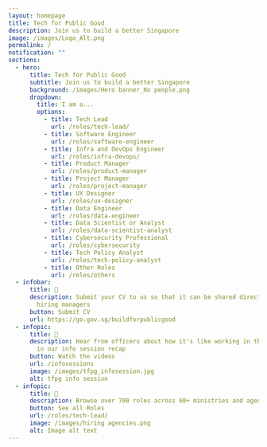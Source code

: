 ```yaml
---
layout: homepage
title: Tech for Public Good
description: Join us to build a better Singapore
image: /images/Logo_Alt.png
permalink: /
notification: ""
sections:
  - hero:
      title: Tech for Public Good
      subtitle: Join us to build a better Singapore
      background: /images/Hero banner_No people.png
      dropdown:
        title: I am a...
        options:
          - title: Tech Lead
            url: /roles/tech-lead/
          - title: Software Engineer
            url: /roles/software-engineer
          - title: Infra and DevOps Engineer
            url: /roles/infra-devops/
          - title: Product Manager
            url: /roles/product-manager
          - title: Project Manager
            url: /roles/project-manager
          - title: UX Designer
            url: /roles/ux-designer
          - title: Data Engineer
            url: /roles/data-engineer
          - title: Data Scientist or Analyst
            url: /roles/data-scientist-analyst
          - title: Cybersecurity Professional
            url: /roles/cybersecurity
          - title: Tech Policy Analyst
            url: /roles/tech-policy-analyst
          - title: Other Roles
            url: /roles/others
  - infobar:
      title: 📨
      description: Submit your CV to us so that it can be shared directly with agency
        hiring managers
      button: Submit CV
      url: https://go.gov.sg/buildforpublicgood
  - infopic:
      title: 💬
      description: Hear from officers about how it's like working in the public sector
        in our info session recap
      button: Watch the videos
      url: /infosessions
      image: /images/tfpg_infosession.jpg
      alt: tfpg info session
  - infopic:
      title: 💼
      description: Browse over 700 roles across 60+ ministries and agencies
      button: See all Roles
      url: /roles/tech-lead/
      image: /images/hiring agencies.png
      alt: Image alt text
---
```

